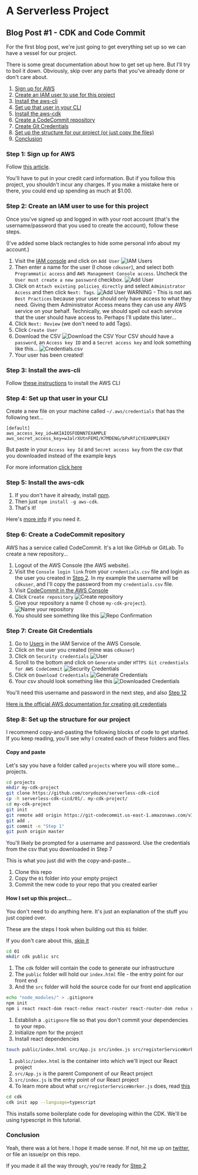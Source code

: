 # A Serverless Project

## Blog Post #1 - CDK and Code Commit

For the first blog post, we're just going to get everything set up so we can have a vessel for our project.

There is some great documentation about how to get set up here. But I'll try to boil it down. Obviously, skip over any parts that you've already done or don't care about.

1. [Sign up for AWS](#signup)
1. [Create an IAM user to use for this project](#iam)
1. [Install the aws-cli](#install-cli)
1. [Set up that user in your CLI](#setup-cli)
1. [Install the aws-cdk](#install-cdk)
1. [Create a CodeCommit repository](#codecommit)
1. [Create Git Credentials](#git-creds)
1. [Set up the structure for our project (or just copy the files)](#structure)
1. [Conclusion](#conclusion)

### Step 1: Sign up for AWS <a name="signup"></a>

Follow [this article](https://aws.amazon.com/premiumsupport/knowledge-center/create-and-activate-aws-account/).

You'll have to put in your credit card information. But if you follow this project, you shouldn't incur any charges. If you make a mistake here or there, you could end up spending as much at \$1.00.

### Step 2: Create an IAM user to use for this project <a name="iam"></a>

Once you've signed up and logged in with your root account (that's the username/password that you used to create the account), follow these steps.

(I've added some black rectangles to hide some personal info about my account.)

1. Visit the [IAM console](https://console.aws.amazon.com/iam/home?#/users) and click on `Add User`
   ![IAM Users](../images/01_Iam_Users.png)
2. Then enter a name for the user (I chose `cdkuser`), and select both `Programmatic access` and `AWS Management Console access`. Uncheck the `User must create a new password` checkbox.
   ![Add User](../images/02_Add_User.png)
3. Click on `Attach existing policies directly` and select `Administrator Access` and then click `Next: Tags`.
   ![Add User](../images/03_Set_Permissions.png)
   WARNING - This is not `AWS Best Practices` because your user should only have access to what they need. Giving them Administrator Access means they can use any AWS service on your behalf. Technically, we should spell out each service that the user should have access to. Perhaps I'll update this later...
4. Click `Next: Review` (we don't need to add Tags).
5. Click `Create User`
6. Download the CSV
   ![Download the CSV](../images/04_Download_Csv.png)
   Your CSV should have a `password`, an `Access key ID` and a `Secret access key` and look something like this...
   ![Credentials.csv](../images/05_Credentials.png)
7. Your user has been created!

### Step 3: Install the aws-cli <a name="install-cli"></a>

Follow [these instructions](https://docs.aws.amazon.com/cli/latest/userguide/cli-chap-install.html) to install the AWS CLI

### Step 4: Set up that user in your CLI <a name="setup-cli"></a>

Create a new file on your machine called `~/.aws/credentials` that has the following text...

```
[default]
aws_access_key_id=AKIAIOSFODNN7EXAMPLE
aws_secret_access_key=wJalrXUtnFEMI/K7MDENG/bPxRfiCYEXAMPLEKEY
```

But paste in your `Access key Id` and `Secret access key` from the csv that you downloaded instead of the example keys

For more information [click here](https://docs.aws.amazon.com/en_pv/cli/latest/userguide/cli-configure-files.html#cli-configure-files-where)

### Step 5: Install the aws-cdk <a name="install-cdk"></a>

1. If you don't have it already, install [npm](https://www.npmjs.com/get-npm).
1. Then just `npm install -g aws-cdk`.
1. That's it!

Here's [more info](https://docs.aws.amazon.com/en_pv/cdk/latest/guide/getting_started.html) if you need it.

### Step 6: Create a CodeCommit repository <a name="codecommit"></a>

AWS has a service called CodeCommit. It's a lot like GitHub or GitLab.
To create a new repository...

1. Logout of the AWS Console (the AWS website).
1. Visit the `Console login link` from your `credentials.csv` file and login as the user you created in [Step 2](#iam). In my example the username will be `cdkuser`, and I'll copy the password from my `credentials.csv` file.
1. Visit [CodeCommit in the AWS Console](https://us-east-1.console.aws.amazon.com/codesuite/codecommit/repositories?region=us-east-1)
1. Click `Create repository`
   ![Create repository](../images/06_Create_Repo.png)
1. Give your repository a name (I chose `my-cdk-project`).
   ![Name your repository](../images/07_Name_Repo.png)
1. You should see something like this
   ![Repo Confirmation](../images/08_Repo_Confirmation.png)

### Step 7: Create Git Credentials <a name="git-creds"></a>

1. Go to [Users](https://console.aws.amazon.com/iam/home?region=us-east-1#/users) in the IAM Service of the AWS Console.
1. Click on the user you created (mine was `cdkuser`)
1. Click on `Security credentials`
   ![User](../images/09_User.png)
1. Scroll to the bottom and click on `Generate` under `HTTPS Git credentials for AWS CodeCommit`
   ![Security Credentials](../images/10_Security_Credentials.png)
1. Click on `Download Credentials`
   ![Generate Credentials](../images/11_Generate_Credentials.png)
1. Your csv should look something like this
   ![Downloaded Credentials](../images/12_Git_Credentials_Csv.png)

You'll need this username and password in the next step, and also [Step 12](../12#run)

[Here is the official AWS documentation for creating git credentials](https://docs.aws.amazon.com/codecommit/latest/userguide/setting-up-gc.html?icmpid=docs_acc_console_connect_np)

### Step 8: Set up the structure for our project <a name="structure"></a>

I recommend copy-and-pasting the following blocks of code to get started. If you keep reading, you'll see why I created each of these folders and files.

#### Copy and paste

Let's say you have a folder called `projects` where you will store some... projects.

```sh
cd projects
mkdir my-cdk-project
git clone https://github.com/corydozen/serverless-cdk-cicd
cp -R serverless-cdk-cicd/01/. my-cdk-project/
cd my-cdk-project
git init
git remote add origin https://git-codecommit.us-east-1.amazonaws.com/v1/repos/my-cdk-project
git add .
git commit -m "Step 1"
git push origin master
```

You'll likely be prompted for a username and password. Use the credentials from the csv that you downloaded in Step 7

This is what you just did with the copy-and-paste...

1. Clone this repo
1. Copy the `01` folder into your empty project
1. Commit the new code to your repo that you created earlier

#### How I set up this project...

You don't need to do anything here. It's just an explanation of the stuff you just copied over.

These are the steps I took when building out this `01` folder.

If you don't care about this, [skip it](#conclusion)

```sh
cd 01
mkdir cdk public src
```

1. The `cdk` folder will contain the code to generate our infrastructure
1. The `public` folder will hold our `index.html` file - the entry point for our front end
1. And the `src` folder will hold the source code for our front end application

```sh
echo "node_modules/" > .gitignore
npm init
npm i react react-dom react-redux react-router react-router-dom redux redux-devtools-extension redux-thunk
```

1. Establish a `.gitignore` file so that you don't commit your dependencies to your repo.
1. Initialize npm for the project
1. Install react dependencies

```sh
touch public/index.html src/App.js src/index.js src/registerServiceWorker.js
```

1. `public/index.html` is the container into which we'll inject our React project
1. `src/App.js` is the parent Component of our React project
1. `src/index.js` is the entry point of our React project
1. To learn more about what `src/registerServiceWorker.js` does, read [this](https://developer.mozilla.org/en-US/docs/Web/API/Service_Worker_API)

```sh
cd cdk
cdk init app --language=typescript
```

This installs some boilerplate code for developing within the CDK. We'll be using typescript in this tutorial.

### Conclusion <a name="conclusion"></a>

Yeah, there was a lot here. I hope it made sense. If not, hit me up on [twitter](https://twitter.com/murribu), or file an issue/pr on this repo.

If you made it all the way through, you're ready for [Step 2](../02)
